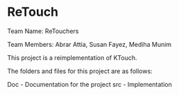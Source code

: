 # ReTouch

Team Name: ReTouchers

Team Members: Abrar Attia, Susan Fayez, Mediha Munim


This project is a reimplementation of KTouch.

The folders and files for this project are as follows:

Doc - Documentation for the project
src - Implementation
